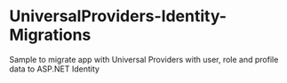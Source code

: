 UniversalProviders-Identity-Migrations
======================================

Sample to migrate app with Universal Providers with user, role and profile data to ASP.NET Identity
